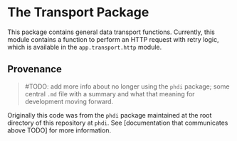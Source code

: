 # The Transport Package

This package contains general data transport functions. Currently, this module contains a function to perform an HTTP request with retry logic, which is available in the `app.transport.http` module.

## Provenance

> #TODO: add more info about no longer using the `phdi` package; some central `.md` file with a summary and what that meaning for development moving forward.

Originally this code was from the `phdi` package maintained at the root directory of this repository at `phdi`. See [documentation that communicates above TODO] for more information.
